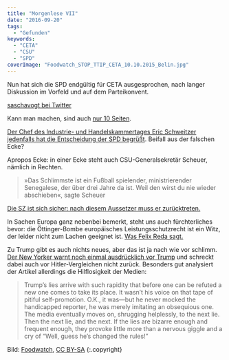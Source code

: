 ```yaml
---
title: "Morgenlese VII"
date: "2016-09-20"
tags:
  - "Gefunden"
keywords:
  - "CETA"
  - "CSU"
  - "SPD"
coverImage: "Foodwatch_STOP_TTIP_CETA_10.10.2015_Belin.jpg"
---
```


Nun hat sich die SPD endgültig für CETA ausgesprochen, nach langer Diskussion im Vorfeld und auf dem Parteikonvent.

<a href="https://twitter.com/saschavogt/status/777921303961538560">saschavogt bei Twitter</a>

Kann man machen, sind auch [nur 10 Seiten](https://www.spd.de/fileadmin/Dokumente/Beschluesse/Parteikonvent/IA1_Beschluss_Globaler_Handel_braucht_fortschrittliche_Regeln.pdf).

[Der Chef des Industrie- und Handelskammertages Eric Schweitzer jedenfalls hat die Entscheidung der SPD begrüßt](https://www.neues-deutschland.de/artikel/1026081.ceta-und-spd-opposition-grollt-kapital-gratuliert.html). Beifall aus der falschen Ecke?

Apropos Ecke: in einer Ecke steht auch CSU-Generalsekretär Scheuer, nämlich in Rechten.

> »Das Schlimmste ist ein Fußball spielender, ministrierender Senegalese, der über drei Jahre da ist. Weil den wirst du nie wieder abschieben«, sagte Scheuer

[Die SZ ist sich sicher: nach diesem Aussetzer muss er zurücktreten.](http://www.sueddeutsche.de/bayern/kommentar-scheuer-ist-nach-aussetzer-gegen-fluechtlinge-nicht-mehr-zu-halten-1.3168770)

In Sachen Europa ganz nebenbei bemerkt, steht uns auch fürchterliches bevor: die Öttinger-Bombe europäisches Leistungsschutzrecht ist ein Witz, der leider nicht zum Lachen geeignet ist. [Was Felix Reda sagt.](http://www.zeit.de/digital/internet/2016-09/eu-urheberrecht-reform-kommission-journalismus-leistungsschutzrecht/komplettansicht)

Zu Trump gibt es auch nichts neues, aber das ist ja nach wie vor schlimm. [Der New Yorker warnt noch einmal ausdrücklich vor Trump](http://newyorker.cxzqsh.com/news/daily-comment/the-dangerous-acceptance-of-donald-trump) und schreckt dabei auch vor Hitler-Vergleichen nicht zurück. Besonders gut analysiert der Artikel allerdings die Hilflosigkeit der Medien:

> Trump’s lies arrive with such rapidity that before one can be refuted a new one comes to take its place. It wasn’t his voice on that tape of pitiful self-promotion. O.K., it was—but he never mocked the handicapped reporter, he was merely imitating an obsequious one. The media eventually moves on, shrugging helplessly, to the next lie. Then the next lie, and the next. If the lies are bizarre enough and frequent enough, they provoke little more than a nervous giggle and a cry of “Well, guess he’s changed the rules!”

Bild:  [Foodwatch](https://de.wikipedia.org/wiki/Comprehensive_Economic_and_Trade_Agreement#/media/File:Foodwatch,_STOP_TTIP_CETA_10.10.2015_Belin.jpg), [CC BY-SA](http://creativecommons.org/licenses/by-sa/2.0) {:.copyright}
